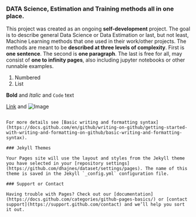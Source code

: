 ### DATA Science, Estimation and Training methods all in one place.
This project was created as an ongoing **self-development** project. The goal is to describe general Data Science or Data Estimation or last, but not least, Machine Learning methods that one used in their work/other projects. The methods are meant to be **described at three levels of complexity**. First is **one sentence**. The second is **one paragraph**. The last is free for all, may consist of **one to  infinity  pages**, also including jupyter notebooks or other runnable examples.

1. Numbered
2. List

**Bold** and _Italic_ and `Code` text

[Link](url) and ![Image](src)
```

For more details see [Basic writing and formatting syntax](https://docs.github.com/en/github/writing-on-github/getting-started-with-writing-and-formatting-on-github/basic-writing-and-formatting-syntax).

### Jekyll Themes

Your Pages site will use the layout and styles from the Jekyll theme you have selected in your [repository settings](https://github.com/dhajnes/dataset/settings/pages). The name of this theme is saved in the Jekyll `_config.yml` configuration file.

### Support or Contact

Having trouble with Pages? Check out our [documentation](https://docs.github.com/categories/github-pages-basics/) or [contact support](https://support.github.com/contact) and we’ll help you sort it out.
